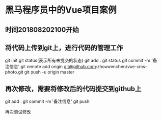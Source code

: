 # 黑马程序员中的Vue项目案例

## 时间201808202100开始

## 将代码上传到git上，进行代码的管理工作
git init
git status(表示所有未提交的状态)
git add .
git status
git commit -m '备注信息'
git remote add origin git@github.com:zhouwenchen/vue-cms-photo.git
git push -u origin master

## 再次修改，需要将修改后的代码提交到github上
git add .
git commit -m '备注信息'
git push

再次测试修改